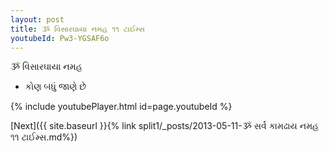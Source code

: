 ```yaml
---
layout: post
title: ૐ વિસારઘાયા નમહ ૧૧ ટાઈમ્સ
youtubeId: Pw3-YGSAF6o
---
```

 
 
 ૐ વિસારઘાયા નમહ  
 
 -  કોણ બધું જાણે છે 
 
  
 
  
 
 
 
 
 
 


{% include youtubePlayer.html id=page.youtubeId %}
 
[Next]({{ site.baseurl }}{% link  split1/_posts/2013-05-11-ૐ સર્વ કામઢાય નમહ ૧૧ ટાઈમ્સ.md%})
 

